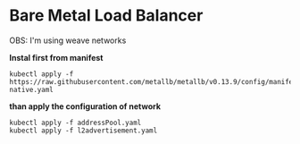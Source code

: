 # Bare Metal Load Balancer

OBS: I'm using weave networks

**Instal first from manifest**

```
kubectl apply -f https://raw.githubusercontent.com/metallb/metallb/v0.13.9/config/manifests/metallb-native.yaml
```

**than apply the configuration of network**

```
kubectl apply -f addressPool.yaml
kubectl apply -f l2advertisement.yaml
```


